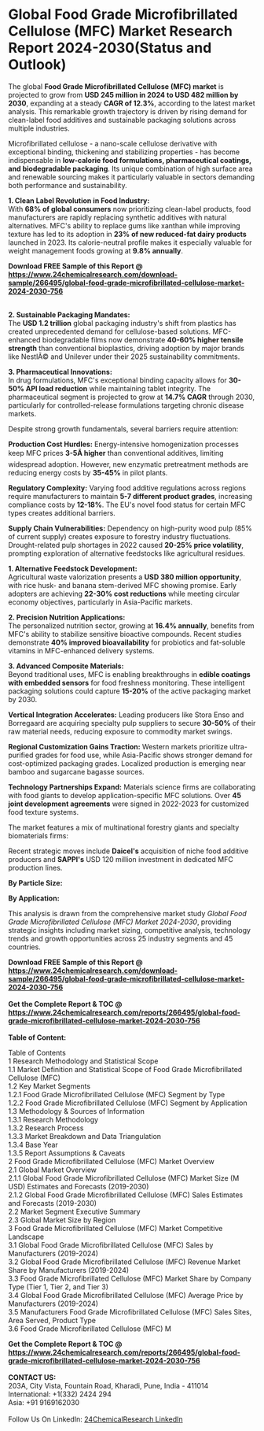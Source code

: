 <h1>Global Food Grade Microfibrillated Cellulose (MFC) Market Research Report 2024-2030(Status and Outlook)</h1><p>The global <strong>Food Grade Microfibrillated Cellulose (MFC) market</strong> is projected to grow from <strong>USD 245 million in 2024 to USD 482 million by 2030</strong>, expanding at a steady <strong>CAGR of 12.3%</strong>, according to the latest market analysis. This remarkable growth trajectory is driven by rising demand for clean-label food additives and sustainable packaging solutions across multiple industries.</p><p>Microfibrillated cellulose - a nano-scale cellulose derivative with exceptional binding, thickening and stabilizing properties - has become indispensable in <strong>low-calorie food formulations, pharmaceutical coatings, and biodegradable packaging</strong>. Its unique combination of high surface area and renewable sourcing makes it particularly valuable in sectors demanding both performance and sustainability.</p><p><strong>1. Clean Label Revolution in Food Industry:</strong><br>
With <strong>68% of global consumers</strong> now prioritizing clean-label products, food manufacturers are rapidly replacing synthetic additives with natural alternatives. MFC's ability to replace gums like xanthan while improving texture has led to its adoption in <strong>23% of new reduced-fat dairy products</strong> launched in 2023. Its calorie-neutral profile makes it especially valuable for weight management foods growing at <strong>9.8% annually</strong>.</p><div><b>Download FREE Sample of this Report @ 
            <a href="https://www.24chemicalresearch.com/download-sample/266495/global-food-grade-microfibrillated-cellulose-market-2024-2030-756">
            https://www.24chemicalresearch.com/download-sample/266495/global-food-grade-microfibrillated-cellulose-market-2024-2030-756</a></b></div><br><p><strong>2. Sustainable Packaging Mandates:</strong><br>
The <strong>USD 1.2 trillion</strong> global packaging industry's shift from plastics has created unprecedented demand for cellulose-based solutions. MFC-enhanced biodegradable films now demonstrate <strong>40-60% higher tensile strength</strong> than conventional bioplastics, driving adoption by major brands like NestlÃ© and Unilever under their 2025 sustainability commitments.</p><p><strong>3. Pharmaceutical Innovations:</strong><br>
In drug formulations, MFC's exceptional binding capacity allows for <strong>30-50% API load reduction</strong> while maintaining tablet integrity. The pharmaceutical segment is projected to grow at <strong>14.7% CAGR</strong> through 2030, particularly for controlled-release formulations targeting chronic disease markets.</p><p>Despite strong growth fundamentals, several barriers require attention:</p><p><strong>Production Cost Hurdles:</strong> Energy-intensive homogenization processes keep MFC prices <strong>3-5Ã higher</strong> than conventional additives, limiting widespread adoption. However, new enzymatic pretreatment methods are reducing energy costs by <strong>35-45%</strong> in pilot plants.</p><p><strong>Regulatory Complexity:</strong> Varying food additive regulations across regions require manufacturers to maintain <strong>5-7 different product grades</strong>, increasing compliance costs by <strong>12-18%</strong>. The EU's novel food status for certain MFC types creates additional barriers.</p><p><strong>Supply Chain Vulnerabilities:</strong> Dependency on high-purity wood pulp (85% of current supply) creates exposure to forestry industry fluctuations. Drought-related pulp shortages in 2022 caused <strong>20-25% price volatility</strong>, prompting exploration of alternative feedstocks like agricultural residues.</p><p><strong>1. Alternative Feedstock Development:</strong><br>
Agricultural waste valorization presents a <strong>USD 380 million opportunity</strong>, with rice husk- and banana stem-derived MFC showing promise. Early adopters are achieving <strong>22-30% cost reductions</strong> while meeting circular economy objectives, particularly in Asia-Pacific markets.</p><p><strong>2. Precision Nutrition Applications:</strong><br>
The personalized nutrition sector, growing at <strong>16.4% annually</strong>, benefits from MFC's ability to stabilize sensitive bioactive compounds. Recent studies demonstrate <strong>40% improved bioavailability</strong> for probiotics and fat-soluble vitamins in MFC-enhanced delivery systems.</p><p><strong>3. Advanced Composite Materials:</strong><br>
Beyond traditional uses, MFC is enabling breakthroughs in <strong>edible coatings with embedded sensors</strong> for food freshness monitoring. These intelligent packaging solutions could capture <strong>15-20%</strong> of the active packaging market by 2030.</p><p><strong>Vertical Integration Accelerates:</strong> Leading producers like Stora Enso and Borregaard are acquiring specialty pulp suppliers to secure <strong>30-50%</strong> of their raw material needs, reducing exposure to commodity market swings.</p><p><strong>Regional Customization Gains Traction:</strong> Western markets prioritize ultra-purified grades for food use, while Asia-Pacific shows stronger demand for cost-optimized packaging grades. Localized production is emerging near bamboo and sugarcane bagasse sources.</p><p><strong>Technology Partnerships Expand:</strong> Materials science firms are collaborating with food giants to develop application-specific MFC solutions. Over <strong>45 joint development agreements</strong> were signed in 2022-2023 for customized food texture systems.</p><p>The market features a mix of multinational forestry giants and specialty biomaterials firms:</p><p>Recent strategic moves include <strong>Daicel's</strong> acquisition of niche food additive producers and <strong>SAPPI's</strong> USD 120 million investment in dedicated MFC production lines.</p><p><strong>By Particle Size:</strong></p><p><strong>By Application:</strong></p><p>This analysis is drawn from the comprehensive market study <em>Global Food Grade Microfibrillated Cellulose (MFC) Market 2024-2030</em>, providing strategic insights including market sizing, competitive analysis, technology trends and growth opportunities across 25 industry segments and 45 countries.</p><div><b>Download FREE Sample of this Report @ 
            <a href="https://www.24chemicalresearch.com/download-sample/266495/global-food-grade-microfibrillated-cellulose-market-2024-2030-756">
            https://www.24chemicalresearch.com/download-sample/266495/global-food-grade-microfibrillated-cellulose-market-2024-2030-756</a></b></div><br><div><b>Get the Complete Report & TOC @ 
            <a href="https://www.24chemicalresearch.com/reports/266495/global-food-grade-microfibrillated-cellulose-market-2024-2030-756">
            https://www.24chemicalresearch.com/reports/266495/global-food-grade-microfibrillated-cellulose-market-2024-2030-756</a></b></div><br>
            <b>Table of Content:</b><p>Table of Contents<br />
1 Research Methodology and Statistical Scope<br />
1.1 Market Definition and Statistical Scope of Food Grade Microfibrillated Cellulose (MFC)<br />
1.2 Key Market Segments<br />
1.2.1 Food Grade Microfibrillated Cellulose (MFC) Segment by Type<br />
1.2.2 Food Grade Microfibrillated Cellulose (MFC) Segment by Application<br />
1.3 Methodology & Sources of Information<br />
1.3.1 Research Methodology<br />
1.3.2 Research Process<br />
1.3.3 Market Breakdown and Data Triangulation<br />
1.3.4 Base Year<br />
1.3.5 Report Assumptions & Caveats<br />
2 Food Grade Microfibrillated Cellulose (MFC) Market Overview<br />
2.1 Global Market Overview<br />
2.1.1 Global Food Grade Microfibrillated Cellulose (MFC) Market Size (M USD) Estimates and Forecasts (2019-2030)<br />
2.1.2 Global Food Grade Microfibrillated Cellulose (MFC) Sales Estimates and Forecasts (2019-2030)<br />
2.2 Market Segment Executive Summary<br />
2.3 Global Market Size by Region<br />
3 Food Grade Microfibrillated Cellulose (MFC) Market Competitive Landscape<br />
3.1 Global Food Grade Microfibrillated Cellulose (MFC) Sales by Manufacturers (2019-2024)<br />
3.2 Global Food Grade Microfibrillated Cellulose (MFC) Revenue Market Share by Manufacturers (2019-2024)<br />
3.3 Food Grade Microfibrillated Cellulose (MFC) Market Share by Company Type (Tier 1, Tier 2, and Tier 3)<br />
3.4 Global Food Grade Microfibrillated Cellulose (MFC) Average Price by Manufacturers (2019-2024)<br />
3.5 Manufacturers Food Grade Microfibrillated Cellulose (MFC) Sales Sites, Area Served, Product Type<br />
3.6 Food Grade Microfibrillated Cellulose (MFC) M</p><div><b>Get the Complete Report & TOC @ 
            <a href="https://www.24chemicalresearch.com/reports/266495/global-food-grade-microfibrillated-cellulose-market-2024-2030-756">
            https://www.24chemicalresearch.com/reports/266495/global-food-grade-microfibrillated-cellulose-market-2024-2030-756</a></b></div><br><b>CONTACT US:</b><br>
            203A, City Vista, Fountain Road, Kharadi, Pune, India - 411014<br>
            International: +1(332) 2424 294<br>
            Asia: +91 9169162030 <br><br>
            Follow Us On LinkedIn: <a href="https://www.linkedin.com/company/24chemicalresearch/">24ChemicalResearch LinkedIn</a>
